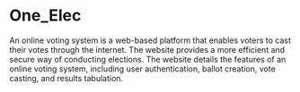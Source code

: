 # One_Elec
An online voting system is a web-based platform that enables voters to cast their votes through the internet. The website provides a more efficient and secure way of conducting elections. The website details the features of an online voting system, including user authentication, ballot creation, vote casting, and results tabulation.
